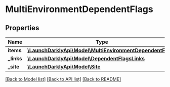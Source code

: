 # MultiEnvironmentDependentFlags

## Properties
Name | Type | Description | Notes
------------ | ------------- | ------------- | -------------
**items** | [**\LaunchDarklyApi\Model\MultiEnvironmentDependentFlag[]**](MultiEnvironmentDependentFlag.md) |  | [optional] 
**_links** | [**\LaunchDarklyApi\Model\DependentFlagsLinks**](DependentFlagsLinks.md) |  | [optional] 
**_site** | [**\LaunchDarklyApi\Model\Site**](Site.md) |  | [optional] 

[[Back to Model list]](../README.md#documentation-for-models) [[Back to API list]](../README.md#documentation-for-api-endpoints) [[Back to README]](../README.md)


